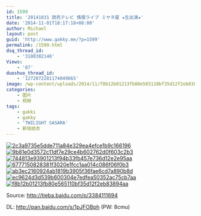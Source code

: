 ```yaml
---
id: 1599
title: '20141031 読売テレビ 情报ライブ ミヤネ屋 ★生出演★'
date: '2014-11-01T18:17:18+08:00'
author: Michael
layout: post
guid: 'http://www.gakky.me/?p=1599'
permalink: /1599.html
dsq_thread_id:
    - '3180382148'
Views:
    - '87'
duoshuo_thread_id:
    - '1272072281174049665'
image: /wp-content/uploads/2014/11/f8b12b01213fb80e565110bf35d12f2eb83894aa.jpg
categories:
    - 图片
    - 视频
tags:
    - gakki
    - gakky
    - 'TWILIGHT SASARA'
    - 新垣结衣
---
```


[![2c3a9735e5dde711a84e329ea4efce1b9c166196](http://www.yui-aragaki.org/wp-content/uploads/2014/11/2c3a9735e5dde711a84e329ea4efce1b9c166196.jpg)](http://www.yui-aragaki.org/wp-content/uploads/2014/11/2c3a9735e5dde711a84e329ea4efce1b9c166196.jpg "2c3a9735e5dde711a84e329ea4efce1b9c166196") [![9b81e0d3572c11df7e29ce4b602762d0f603c2b3](http://www.yui-aragaki.org/wp-content/uploads/2014/11/9b81e0d3572c11df7e29ce4b602762d0f603c2b3.jpg)](http://www.yui-aragaki.org/wp-content/uploads/2014/11/9b81e0d3572c11df7e29ce4b602762d0f603c2b3.jpg "9b81e0d3572c11df7e29ce4b602762d0f603c2b3") [![744813e93901213f94b33fb457e736d12e2e95aa](http://www.yui-aragaki.org/wp-content/uploads/2014/11/744813e93901213f94b33fb457e736d12e2e95aa.jpg)](http://www.yui-aragaki.org/wp-content/uploads/2014/11/744813e93901213f94b33fb457e736d12e2e95aa.jpg "744813e93901213f94b33fb457e736d12e2e95aa") [![6777150828381f3020e1fcc1aa014c086f06f0b3](http://www.yui-aragaki.org/wp-content/uploads/2014/11/6777150828381f3020e1fcc1aa014c086f06f0b3.jpg)](http://www.yui-aragaki.org/wp-content/uploads/2014/11/6777150828381f3020e1fcc1aa014c086f06f0b3.jpg "6777150828381f3020e1fcc1aa014c086f06f0b3") [![ab3ec2160924ab1819b3905f36fae6cd7a890b8d](http://www.yui-aragaki.org/wp-content/uploads/2014/11/ab3ec2160924ab1819b3905f36fae6cd7a890b8d.jpg)](http://www.yui-aragaki.org/wp-content/uploads/2014/11/ab3ec2160924ab1819b3905f36fae6cd7a890b8d.jpg "ab3ec2160924ab1819b3905f36fae6cd7a890b8d") [![ec9624d3d539b600304e7edfea50352ac75cb7aa](http://www.yui-aragaki.org/wp-content/uploads/2014/11/ec9624d3d539b600304e7edfea50352ac75cb7aa.jpg)](http://www.yui-aragaki.org/wp-content/uploads/2014/11/ec9624d3d539b600304e7edfea50352ac75cb7aa.jpg "ec9624d3d539b600304e7edfea50352ac75cb7aa") [![f8b12b01213fb80e565110bf35d12f2eb83894aa](http://www.yui-aragaki.org/wp-content/uploads/2014/11/f8b12b01213fb80e565110bf35d12f2eb83894aa.jpg)](http://www.yui-aragaki.org/wp-content/uploads/2014/11/f8b12b01213fb80e565110bf35d12f2eb83894aa.jpg "f8b12b01213fb80e565110bf35d12f2eb83894aa")

Source: <http://tieba.baidu.com/p/3384111694>

DL: <http://pan.baidu.com/s/1pJFOBph> (PW: 8cmu)